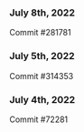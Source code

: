 ### July 8th, 2022

Commit #281781

### July 5th, 2022

Commit #314353


### July 4th, 2022

Commit #72281
